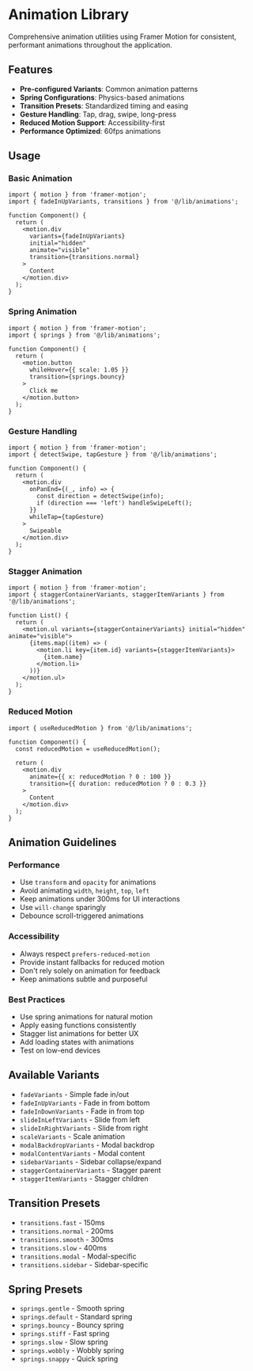 # Animation Library

Comprehensive animation utilities using Framer Motion for consistent, performant animations throughout the application.

## Features

- **Pre-configured Variants**: Common animation patterns
- **Spring Configurations**: Physics-based animations
- **Transition Presets**: Standardized timing and easing
- **Gesture Handling**: Tap, drag, swipe, long-press
- **Reduced Motion Support**: Accessibility-first
- **Performance Optimized**: 60fps animations

## Usage

### Basic Animation

```tsx
import { motion } from 'framer-motion';
import { fadeInUpVariants, transitions } from '@/lib/animations';

function Component() {
  return (
    <motion.div
      variants={fadeInUpVariants}
      initial="hidden"
      animate="visible"
      transition={transitions.normal}
    >
      Content
    </motion.div>
  );
}
```

### Spring Animation

```tsx
import { motion } from 'framer-motion';
import { springs } from '@/lib/animations';

function Component() {
  return (
    <motion.button
      whileHover={{ scale: 1.05 }}
      transition={springs.bouncy}
    >
      Click me
    </motion.button>
  );
}
```

### Gesture Handling

```tsx
import { motion } from 'framer-motion';
import { detectSwipe, tapGesture } from '@/lib/animations';

function Component() {
  return (
    <motion.div
      onPanEnd={(_, info) => {
        const direction = detectSwipe(info);
        if (direction === 'left') handleSwipeLeft();
      }}
      whileTap={tapGesture}
    >
      Swipeable
    </motion.div>
  );
}
```

### Stagger Animation

```tsx
import { motion } from 'framer-motion';
import { staggerContainerVariants, staggerItemVariants } from '@/lib/animations';

function List() {
  return (
    <motion.ul variants={staggerContainerVariants} initial="hidden" animate="visible">
      {items.map((item) => (
        <motion.li key={item.id} variants={staggerItemVariants}>
          {item.name}
        </motion.li>
      ))}
    </motion.ul>
  );
}
```

### Reduced Motion

```tsx
import { useReducedMotion } from '@/lib/animations';

function Component() {
  const reducedMotion = useReducedMotion();

  return (
    <motion.div
      animate={{ x: reducedMotion ? 0 : 100 }}
      transition={{ duration: reducedMotion ? 0 : 0.3 }}
    >
      Content
    </motion.div>
  );
}
```

## Animation Guidelines

### Performance

- Use `transform` and `opacity` for animations
- Avoid animating `width`, `height`, `top`, `left`
- Keep animations under 300ms for UI interactions
- Use `will-change` sparingly
- Debounce scroll-triggered animations

### Accessibility

- Always respect `prefers-reduced-motion`
- Provide instant fallbacks for reduced motion
- Don't rely solely on animation for feedback
- Keep animations subtle and purposeful

### Best Practices

- Use spring animations for natural motion
- Apply easing functions consistently
- Stagger list animations for better UX
- Add loading states with animations
- Test on low-end devices

## Available Variants

- `fadeVariants` - Simple fade in/out
- `fadeInUpVariants` - Fade in from bottom
- `fadeInDownVariants` - Fade in from top
- `slideInLeftVariants` - Slide from left
- `slideInRightVariants` - Slide from right
- `scaleVariants` - Scale animation
- `modalBackdropVariants` - Modal backdrop
- `modalContentVariants` - Modal content
- `sidebarVariants` - Sidebar collapse/expand
- `staggerContainerVariants` - Stagger parent
- `staggerItemVariants` - Stagger children

## Transition Presets

- `transitions.fast` - 150ms
- `transitions.normal` - 200ms
- `transitions.smooth` - 300ms
- `transitions.slow` - 400ms
- `transitions.modal` - Modal-specific
- `transitions.sidebar` - Sidebar-specific

## Spring Presets

- `springs.gentle` - Smooth spring
- `springs.default` - Standard spring
- `springs.bouncy` - Bouncy spring
- `springs.stiff` - Fast spring
- `springs.slow` - Slow spring
- `springs.wobbly` - Wobbly spring
- `springs.snappy` - Quick spring
